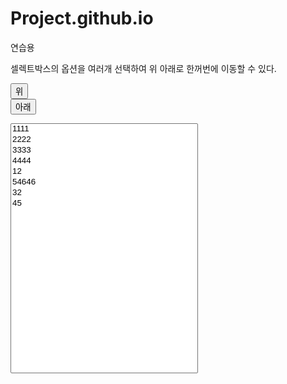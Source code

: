 # Project.github.io
연습용

<!DOCTYPE html>
<html>
<head>
  <meta charset="utf-8">
  <meta name="viewport" content="width=device-width">
  <title>SelectBox Multiple Option Sort</title>
</head>
<body>
<script src="https://code.jquery.com/jquery-2.2.4.js"></script>
<script src="https://code.jquery.com/jquery.min.js"></script>

<p>셀렉트박스의 옵션을 여러개 선택하여 위 아래로 한꺼번에 이동할 수 있다.</p>
  
<button type="button" id="up">위</button>  
<button type="button" id="down">아래</button>
  
<select id="test" multiple style="width:300px;height:400px;">
  <option value="1">1111</option>
  <option value="2">2222</option>
  <option value="3">3333</option>
  <option value="4">4444</option>
  <option value="4">12</option>
   <option value="4">54646</option>
   <option value="4">32</option>
   <option value="4">45</option>
</select>
  
<script>
  

  var count = $("#test option").length;
  
  $("#down").click(function() {
    
    $($("#test option:selected").get().reverse()).each(function(i){
      var index = $(this).index() + 1;
      console.log(count + ":" + index);
      if (index < (count - i)) $("#test option:eq(" + index + ")").after(this);
    });
  });
  
  $("#up").click(function() {

    $("#test option:selected").each(function(i){
      var index = $(this).index() - 1;
      console.log(count + ":" + index);
      if (index >= i) $("#test option:eq(" + index + ")").before(this);
    });
  });
</script>
  
</body>
</html>
